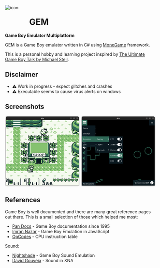 <img align="left" width="80" height="80" src="GEM.Desktop/Icon.ico" alt="icon">

# GEM
**Game Boy Emulator Multiplatform**

GEM is a Game Boy emulator written in C# using [MonoGame](https://www.monogame.org/) framework.

This is a personal hobby and learning project inspired by [The Ultimate Game Boy Talk by Michael Steil](https://media.ccc.de/v/33c3-8029-the_ultimate_game_boy_talk).

## Disclaimer
- :warning: Work in progress - expect glitches and crashes 
- :warning: Executable seems to cause virus alerts on windows

## Screenshots
<p float="left">
  <img src="screenshot01.png" width="49%" />
  <img src="screenshot02.png" width="49%" />
</p>


## References
Game Boy is well documented and there are many great reference pages out there. This is a small selection of those which helped me most:
- [Pan Docs](https://gbdev.io/pandocs/About.html) - Game Boy documentation since 1995
- [Imran Nazar](http://imrannazar.com/GameBoy-Emulation-in-JavaScript:-The-CPU) - Game Boy Emulation in JavaScript
- [OpCodes](https://gbdev.io/gb-opcodes/optables/) - CPU instruction table

Sound:
- [Nightshade](https://nightshade256.github.io/2021/03/27/gb-sound-emulation.html) - Game Boy Sound Emulation
- [David Gouveia](https://www.david-gouveia.com/creating-a-basic-synth-in-xna-part-i) - Sound in XNA
